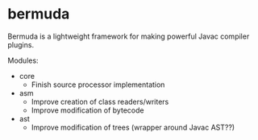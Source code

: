 # bermuda
Bermuda is a lightweight framework for making powerful Javac compiler plugins.

Modules:
- core
  - Finish source processor implementation
- asm
  - Improve creation of class readers/writers
  - Improve modification of bytecode
- ast
  - Improve modification of trees (wrapper around Javac AST??)
